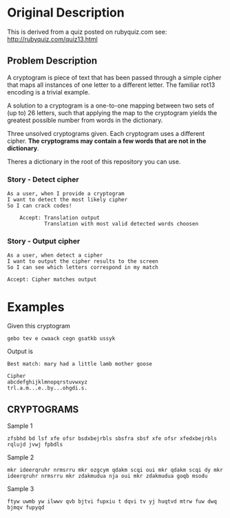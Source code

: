 # Original Description

This is derived from a quiz posted on rubyquiz.com see: http://rubyquiz.com/quiz13.html

## Problem Description

A cryptogram is piece of text that has been passed through a simple cipher that maps all instances of one letter to a different letter. The familiar rot13 encoding is a trivial example.

A solution to a cryptogram is a one-to-one mapping between two sets of (up to) 26 letters, such that applying the map to the cryptogram yields the greatest possible number from words in the dictionary.

Three unsolved cryptograms given. Each cryptogram uses a different cipher. **The cryptograms may contain a few words that are not in the dictionary**.

Theres a dictionary in the root of this repository you can use.

### Story - Detect cipher

    As a user, when I provide a cryptogram
    I want to detect the most likely cipher
    So I can crack codes!

        Accept: Translation output
                Translation with most valid detected words choosen

### Story - Output cipher

    As a user, when detect a cipher
    I want to output the cipher results to the screen
    So I can see which letters correspond in my match

    Accept: Cipher matches output

# Examples

Given this cryptogram

    gebo tev e cwaack cegn gsatkb ussyk

Output is


    Best match: mary had a little lamb mother goose

    Cipher
    abcdefghijklmnopqrstuvwxyz
    trl.a.m...e..by...ohgdi.s.


## CRYPTOGRAMS

Sample 1

    zfsbhd bd lsf xfe ofsr bsdxbejrbls sbsfra sbsf xfe ofsr xfedxbejrbls rqlujd jvwj fpbdls

Sample 2

    mkr ideerqruhr nrmsrru mkr ozgcym qdakm scqi oui mkr qdakm scqi dy mkr ideerqruhr nrmsrru mkr zdakmudua nja oui mkr zdakmudua goqb msodu

Sample 3

    ftyw uwmb yw ilwwv qvb bjtvi fupxiu t dqvi tv yj huqtvd mtrw fuw dwq bjmqv fupyqd
